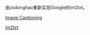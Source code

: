 由zsdonghao重新实现Google的im2txt。

[Image Captioning](https://github.com/zsdonghao/Image-Captioning)

[im2txt](https://github.com/tensorflow/models/tree/master/research/im2txt)